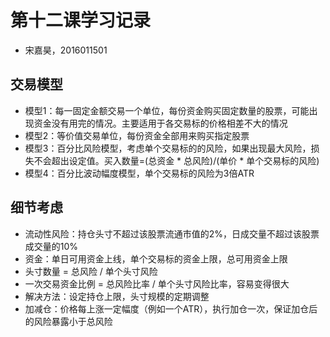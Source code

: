 # 第十二课学习记录

- 宋嘉昊，2016011501

## 交易模型

- 模型1：每一固定金额交易一个单位，每份资金购买固定数量的股票，可能出现资金没有用完的情况。主要适用于各交易标的价格相差不大的情况
- 模型2：等价值交易单位，每份资金全部用来购买指定股票
- 模型3：百分比风险模型，考虑单个交易标的的风险，如果出现最大风险，损失不会超出设定值。买入数量=(总资金 \* 总风险)/(单价 \* 单个交易标的风险)
- 模型4：百分比波动幅度模型，单个交易标的风险为3倍ATR

## 细节考虑

- 流动性风险：持仓头寸不超过该股票流通市值的2%，日成交量不超过该股票成交量的10%
- 资金：单日可用资金上线，单个交易标的资金上限，总可用资金上限
- 头寸数量 = 总风险 / 单个头寸风险
- 一次交易资金比例 = 总风险比率 / 单个头寸风险比率，容易变得很大
- 解决方法：设定持仓上限，头寸规模的定期调整
- 加减仓：价格每上涨一定幅度（例如一个ATR），执行加仓一次，保证加仓后的风险暴露小于总风险
